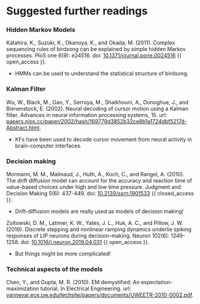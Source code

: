 # Suggested further readings

### Hidden Markov Models

Katahira, K., Suzuki, K., Okanoya, K., and Okada, M. (2011). Complex sequencing rules of birdsong can be explained by simple hidden Markov processes. PloS one 6(9): e24516. doi: [10.1371/journal.pone.0024516](https://doi.org/10.1371/journal.pone.0024516) {{ open_access }}.
 - HMMs can be used to understand the statistical structure of birdsong.

### Kalman Filter

Wu, W., Black, M., Gao, Y., Serruya, M., Shaikhouni, A., Donoghue, J., and Bienenstock, E. (2002). Neural decoding of cursor motion using a Kalman filter. Advances in neural information processing systems, 15. url: [papers.nips.cc/paper/2002/hash/169779d3852b32ce8b1a1724dbf5217d-Abstract.html](https://papers.nips.cc/paper/2002/hash/169779d3852b32ce8b1a1724dbf5217d-Abstract.html).
 - KFs have been used to decode cursor movement from neural activity in brain-computer interfaces.

### Decision making

Mormann, M. M., Malmaud, J., Huth, A., Koch, C., and Rangel, A. (2010). The drift diffusion model can account for the accuracy and reaction time of value-based choices under high and low time pressure. Judgment and Decision Making 5(6): 437-449. doi: [10.2139/ssrn.1901533](https://doi.org/10.2139/ssrn.1901533) {{ closed_access }}.
 - Drift-diffusion models are really used as models of decision making!

Zoltowski, D. M., Latimer, K. W., Yates, J. L., Huk, A. C., and Pillow, J. W. (2019). Discrete stepping and nonlinear ramping dynamics underlie spiking responses of LIP neurons during decision-making. Neuron 102(6): 1249-1258. doi: [10.1016/j.neuron.2019.04.031](https://doi.org/10.1016/j.neuron.2019.04.031) {{ open_access }}.
 - But things might be more complicated!

### Technical aspects of the models

Chen, Y., and Gupta, M. R. (2010). EM demystified: An expectation-maximization tutorial. In Electrical Engineering. url: [vannevar.ece.uw.edu/techsite/papers/documents/UWEETR-2010-0002.pdf](https://vannevar.ece.uw.edu/techsite/papers/documents/UWEETR-2010-0002.pdf).

